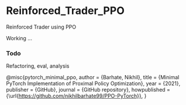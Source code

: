 # Reinforced_Trader_PPO
Reinforced Trader using PPO

Working ...

### Todo
Refactoring, eval, analysis

@misc{pytorch_minimal_ppo,
    author = {Barhate, Nikhil},
    title = {Minimal PyTorch Implementation of Proximal Policy Optimization},
    year = {2021},
    publisher = {GitHub},
    journal = {GitHub repository},
    howpublished = {\url{https://github.com/nikhilbarhate99/PPO-PyTorch}},
}